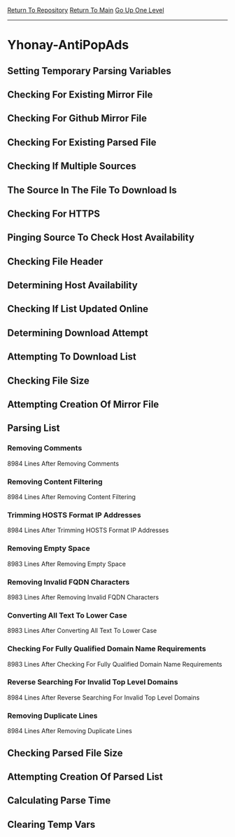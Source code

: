 [Return To Repository](https://github.com/deathbybandaid/piholeparser/)
[Return To Main](https://github.com/deathbybandaid/piholeparser/blob/master/RecentRunLogs/Mainlog.md)
[Go Up One Level](https://github.com/deathbybandaid/piholeparser/blob/master/RecentRunLogs/TopLevelScripts/30-Processing-External-Blacklists.md)
____________________________________
# Yhonay-AntiPopAds
## Setting Temporary Parsing Variables
## Checking For Existing Mirror File
## Checking For Github Mirror File
## Checking For Existing Parsed File
## Checking If Multiple Sources
## The Source In The File To Download Is
## Checking For HTTPS
## Pinging Source To Check Host Availability
## Checking File Header
## Determining Host Availability
## Checking If List Updated Online
## Determining Download Attempt
## Attempting To Download List
## Checking File Size
## Attempting Creation Of Mirror File
## Parsing List
### Removing Comments
8984 Lines After Removing Comments
### Removing Content Filtering
8984 Lines After Removing Content Filtering
### Trimming HOSTS Format IP Addresses
8984 Lines After Trimming HOSTS Format IP Addresses
### Removing Empty Space
8983 Lines After Removing Empty Space
### Removing Invalid FQDN Characters
8983 Lines After Removing Invalid FQDN Characters
### Converting All Text To Lower Case
8983 Lines After Converting All Text To Lower Case
### Checking For Fully Qualified Domain Name Requirements
8983 Lines After Checking For Fully Qualified Domain Name Requirements
### Reverse Searching For Invalid Top Level Domains
8984 Lines After Reverse Searching For Invalid Top Level Domains
### Removing Duplicate Lines
8984 Lines After Removing Duplicate Lines
## Checking Parsed File Size
## Attempting Creation Of Parsed List
## Calculating Parse Time
## Clearing Temp Vars
